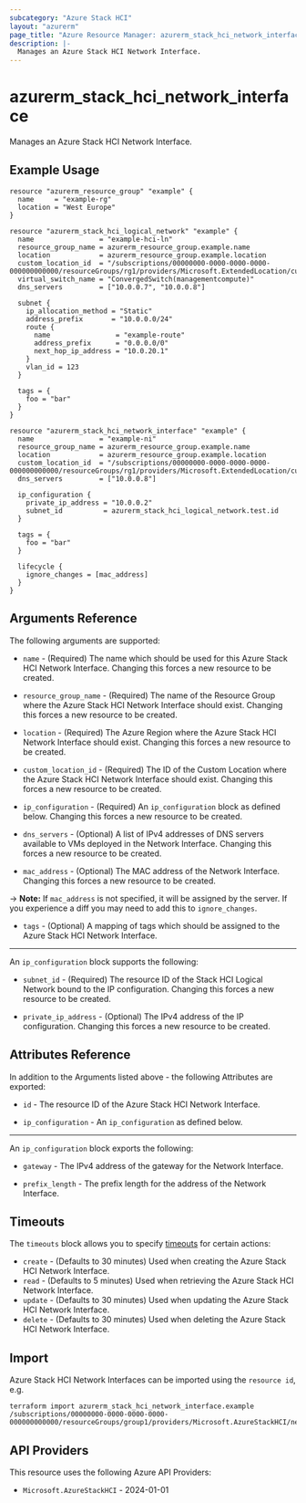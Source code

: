 ```yaml
---
subcategory: "Azure Stack HCI"
layout: "azurerm"
page_title: "Azure Resource Manager: azurerm_stack_hci_network_interface"
description: |-
  Manages an Azure Stack HCI Network Interface.
---
```


# azurerm_stack_hci_network_interface

Manages an Azure Stack HCI Network Interface.

## Example Usage

```hcl
resource "azurerm_resource_group" "example" {
  name     = "example-rg"
  location = "West Europe"
}

resource "azurerm_stack_hci_logical_network" "example" {
  name                = "example-hci-ln"
  resource_group_name = azurerm_resource_group.example.name
  location            = azurerm_resource_group.example.location
  custom_location_id  = "/subscriptions/00000000-0000-0000-0000-000000000000/resourceGroups/rg1/providers/Microsoft.ExtendedLocation/customLocations/cl1"
  virtual_switch_name = "ConvergedSwitch(managementcompute)"
  dns_servers         = ["10.0.0.7", "10.0.0.8"]

  subnet {
    ip_allocation_method = "Static"
    address_prefix       = "10.0.0.0/24"
    route {
      name                = "example-route"
      address_prefix      = "0.0.0.0/0"
      next_hop_ip_address = "10.0.20.1"
    }
    vlan_id = 123
  }

  tags = {
    foo = "bar"
  }
}

resource "azurerm_stack_hci_network_interface" "example" {
  name                = "example-ni"
  resource_group_name = azurerm_resource_group.example.name
  location            = azurerm_resource_group.example.location
  custom_location_id  = "/subscriptions/00000000-0000-0000-0000-000000000000/resourceGroups/rg1/providers/Microsoft.ExtendedLocation/customLocations/cl1"
  dns_servers         = ["10.0.0.8"]

  ip_configuration {
    private_ip_address = "10.0.0.2"
    subnet_id          = azurerm_stack_hci_logical_network.test.id
  }

  tags = {
    foo = "bar"
  }

  lifecycle {
    ignore_changes = [mac_address]
  }
}
```

## Arguments Reference

The following arguments are supported:

* `name` - (Required) The name which should be used for this Azure Stack HCI Network Interface. Changing this forces a new resource to be created.

* `resource_group_name` - (Required) The name of the Resource Group where the Azure Stack HCI Network Interface should exist. Changing this forces a new resource to be created.

* `location` - (Required) The Azure Region where the Azure Stack HCI Network Interface should exist. Changing this forces a new resource to be created.

* `custom_location_id` - (Required) The ID of the Custom Location where the Azure Stack HCI Network Interface should exist. Changing this forces a new resource to be created.

* `ip_configuration` - (Required) An `ip_configuration` block as defined below. Changing this forces a new resource to be created.

* `dns_servers` - (Optional) A list of IPv4 addresses of DNS servers available to VMs deployed in the Network Interface. Changing this forces a new resource to be created.

* `mac_address` - (Optional) The MAC address of the Network Interface. Changing this forces a new resource to be created.

-> **Note:** If `mac_address` is not specified, it will be assigned by the server. If you experience a diff you may need to add this to `ignore_changes`.

* `tags` - (Optional) A mapping of tags which should be assigned to the Azure Stack HCI Network Interface.

---

An `ip_configuration` block supports the following:

* `subnet_id` - (Required) The resource ID of the Stack HCI Logical Network bound to the IP configuration. Changing this forces a new resource to be created.

* `private_ip_address` - (Optional) The IPv4 address of the IP configuration. Changing this forces a new resource to be created.

## Attributes Reference

In addition to the Arguments listed above - the following Attributes are exported:

* `id` - The resource ID of the Azure Stack HCI Network Interface.

* `ip_configuration` - An `ip_configuration` as defined below.

---

An `ip_configuration` block exports the following:

* `gateway` - The IPv4 address of the gateway for the Network Interface.

* `prefix_length` - The prefix length for the address of the Network Interface.

## Timeouts

The `timeouts` block allows you to specify [timeouts](https://developer.hashicorp.com/terraform/language/resources/configure#define-operation-timeouts) for certain actions:

* `create` - (Defaults to 30 minutes) Used when creating the Azure Stack HCI Network Interface.
* `read` - (Defaults to 5 minutes) Used when retrieving the Azure Stack HCI Network Interface.
* `update` - (Defaults to 30 minutes) Used when updating the Azure Stack HCI Network Interface.
* `delete` - (Defaults to 30 minutes) Used when deleting the Azure Stack HCI Network Interface.

## Import

Azure Stack HCI Network Interfaces can be imported using the `resource id`, e.g.

```shell
terraform import azurerm_stack_hci_network_interface.example /subscriptions/00000000-0000-0000-0000-000000000000/resourceGroups/group1/providers/Microsoft.AzureStackHCI/networkInterfaces/ni1
```

## API Providers
<!-- This section is generated, changes will be overwritten -->
This resource uses the following Azure API Providers:

* `Microsoft.AzureStackHCI` - 2024-01-01

